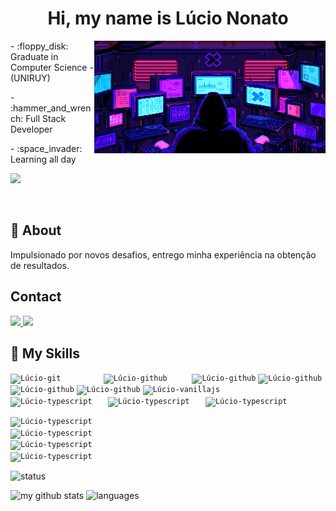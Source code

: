 <h1 align="center">Hi, my name is Lúcio Nonato</h1>

<img align="right" alt="All-screens" height="180" width="370" src="./all-screen.gif">

<div align="left"> 
- :floppy_disk: Graduate in Computer Science - (UNIRUY) </p>
- :hammer_and_wrench: Full Stack Developer </p>
- :space_invader: Learning all day</p>

![](https://komarev.com/ghpvc/?username=N0N4T0&style=for-the-badge)
</div> 
&nbsp;

## 🔬 About
<div>
  Impulsionado por novos desafios, entrego minha experiência na obtenção de resultados.
</div>  

## Contact
<div>
  <a href="https://www.linkedin.com/in/lucio-nonato/" target="_blank">
    <img src="https://img.shields.io/badge/-LinkedIn-%230077B5?style=for-the-badge&logo=linkedin&logoColor=white">
  </a>
  <a href="https://n0n4t0.github.io/lnoliveira/" target="_blank">
    <img src="https://img.shields.io/badge/site-10B420.svg?style=for-the-badge&logo=github">
  </a>
</div>  

  
## 🚀 My Skills
<div style="display: inline_block">
  <code><img align="center" alt="Lúcio-git" height="30" width="40" src="https://cdn.jsdelivr.net/gh/devicons/devicon/icons/git/git-original-wordmark.svg">         </code>
  <code><img align="center" alt="Lúcio-github" height="30" width="40" src="https://cdn.jsdelivr.net/gh/devicons/devicon/icons/github/github-original-wordmark.svg">     </code>
  <code><img align="center" alt="Lúcio-github" height="30" width="40" src="https://cdn.jsdelivr.net/gh/devicons/devicon/icons/html5/html5-original.svg"></code>
  <code><img align="center" alt="Lúcio-github" height="30" width="40" src="https://cdn.jsdelivr.net/gh/devicons/devicon/icons/css3/css3-original.svg"></code>
  <code><img align="center" alt="Lúcio-github" height="30" width="40" src="https://cdn.jsdelivr.net/gh/devicons/devicon/icons/sass/sass-original.svg"></code>
  <code><img align="center" alt="Lúcio-github" height="30" width="40" src="https://cdn.jsdelivr.net/gh/devicons/devicon/icons/less/less-plain-wordmark.svg"></code> 
  <code><img align="center" alt="Lúcio-vanillajs" height="30" width="40" src="https://cdn.jsdelivr.net/gh/devicons/devicon/icons/javascript/javascript-original.svg">     </code>
  <code><img align="center" alt="Lúcio-typescript" height="30" width="40" src="https://cdn.jsdelivr.net/gh/devicons/devicon/icons/typescript/typescript-original.svg">   </code>
  <code><img align="center" alt="Lúcio-typescript" height="30" width="40" src="https://cdn.jsdelivr.net/gh/devicons/devicon/icons/nodejs/nodejs-plain-wordmark.svg">   </code>
  <code><img align="center" alt="Lúcio-typescript" height="30" width="40" src="https://cdn.jsdelivr.net/gh/devicons/devicon/icons/react/react-original.svg">   </code>
  
  <code><img align="center" alt="Lúcio-typescript" height="30" width="40" src="https://cdn.jsdelivr.net/gh/devicons/devicon/icons/python/python-original.svg">   </code>
  <code><img align="center" alt="Lúcio-typescript" height="30" width="40" src="https://cdn.jsdelivr.net/gh/devicons/devicon/icons/vscode/vscode-original.svg">   </code>
  <code><img align="center" alt="Lúcio-typescript" height="30" width="40" src="https://cdn.jsdelivr.net/gh/devicons/devicon/icons/postgresql/postgresql-original-wordmark.svg">   </code>
  <code><img align="center" alt="Lúcio-typescript" height="30" width="40" src="https://cdn.jsdelivr.net/gh/devicons/devicon/icons/mysql/mysql-original-wordmark.svg">   </code>
</div> 

<p align="start"> 
   <img src="https://github-profile-trophy.vercel.app/?username=N0N4T0&&column=7&theme=onedark" alt="status"  />
</p>
 
<p align="start">
   <img src="https://github-readme-stats.vercel.app/api/top-langs/?username=N0N4T0&layout=compact&theme=darcula" alt="my github stats" width="380"/>&nbsp;<img src="https://github-readme-stats.vercel.app/api?username=N0N4T0&show_icons=true&theme=darcula" alt="languages" height="180"/>
</p>

